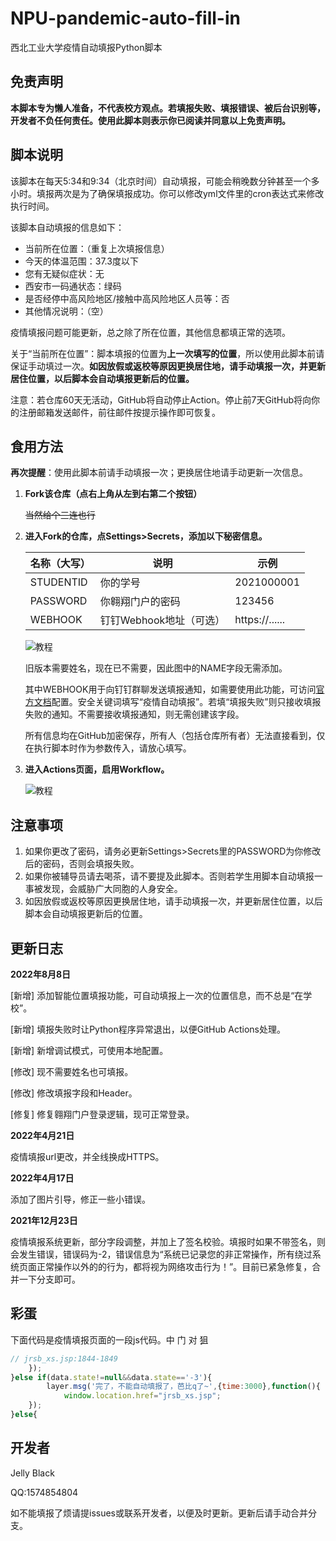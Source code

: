 # NPU-pandemic-auto-fill-in

西北工业大学疫情自动填报Python脚本

## 免责声明

**本脚本专为懒人准备，不代表校方观点。若填报失败、填报错误、被后台识别等，开发者不负任何责任。使用此脚本则表示你已阅读并同意以上免责声明。**

## 脚本说明

该脚本在每天5:34和9:34（北京时间）自动填报，可能会稍晚数分钟甚至一个多小时。填报两次是为了确保填报成功。你可以修改yml文件里的cron表达式来修改执行时间。

该脚本自动填报的信息如下：

- 当前所在位置：（重复上次填报信息）
- 今天的体温范围：37.3度以下
- 您有无疑似症状：无
- 西安市一码通状态：绿码
- 是否经停中高风险地区/接触中高风险地区人员等：否
- 其他情况说明：（空）

疫情填报问题可能更新，总之除了所在位置，其他信息都填正常的选项。

关于“当前所在位置”：脚本填报的位置为**上一次填写的位置**，所以使用此脚本前请保证手动填过一次。**如因放假或返校等原因更换居住地，请手动填报一次，并更新居住位置，以后脚本会自动填报更新后的位置。**

注意：若仓库60天无活动，GitHub将自动停止Action。停止前7天GitHub将向你的注册邮箱发送邮件，前往邮件按提示操作即可恢复。

## 食用方法

**再次提醒**：使用此脚本前请手动填报一次；更换居住地请手动更新一次信息。

1. **Fork该仓库（点右上角从左到右第二个按钮）**

   ~~当然给个三连也行~~

1. **进入Fork的仓库，点Settings>Secrets，添加以下秘密信息。**

   | 名称（大写） | 说明                    | 示例           |
   | ------------ | ----------------------- | -------------- |
   | STUDENTID    | 你的学号                | 2021000001    |
   | PASSWORD     | 你翱翔门户的密码        | 123456         |
   | WEBHOOK      | 钉钉Webhook地址（可选） | https://...... |

   ![教程](images/directions1.jpg)

   旧版本需要姓名，现在已不需要，因此图中的NAME字段无需添加。

   其中WEBHOOK用于向钉钉群聊发送填报通知，如需要使用此功能，可访问[官方文档](https://open.dingtalk.com/document/group/custom-robot-access)配置。安全关键词填写“疫情自动填报”。若填“填报失败”则只接收填报失败的通知。不需要接收填报通知，则无需创建该字段。

   所有信息均在GitHub加密保存，所有人（包括仓库所有者）无法直接看到，仅在执行脚本时作为参数传入，请放心填写。

2. **进入Actions页面，启用Workflow。**

   ![教程](images/directions2.jpg)

## 注意事项

1. 如果你更改了密码，请务必更新Settings>Secrets里的PASSWORD为你修改后的密码，否则会填报失败。
2. 如果你被辅导员请去喝茶，请不要提及此脚本。否则若学生用脚本自动填报一事被发现，会威胁广大同胞的人身安全。
3. 如因放假或返校等原因更换居住地，请手动填报一次，并更新居住位置，以后脚本会自动填报更新后的位置。

## 更新日志

**2022年8月8日**

[新增] 添加智能位置填报功能，可自动填报上一次的位置信息，而不总是“在学校”。

[新增] 填报失败时让Python程序异常退出，以便GitHub Actions处理。

[新增] 新增调试模式，可使用本地配置。

[修改] 现不需要姓名也可填报。

[修改] 修改填报字段和Header。

[修复] 修复翱翔门户登录逻辑，现可正常登录。

**2022年4月21日**

疫情填报url更改，并全线换成HTTPS。

**2022年4月17日**

添加了图片引导，修正一些小错误。

**2021年12月23日**

疫情填报系统更新，部分字段调整，并加上了签名校验。填报时如果不带签名，则会发生错误，错误码为-2，错误信息为“系统已记录您的非正常操作，所有绕过系统页面正常操作以外的的行为，都将视为网络攻击行为！”。目前已紧急修复，合并一下分支即可。

## 彩蛋

下面代码是疫情填报页面的一段js代码。中  门  对  狙

```javascript
// jrsb_xs.jsp:1844-1849
	});
}else if(data.state!=null&&data.state=='-3'){
		layer.msg('完了，不能自动填报了，芭比q了~',{time:3000},function(){
			window.location.href="jrsb_xs.jsp";
	});
}else{
```

## 开发者

Jelly Black

QQ:1574854804

如不能填报了烦请提issues或联系开发者，以便及时更新。更新后请手动合并分支。